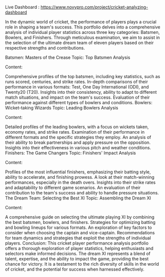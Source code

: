 
Live Dashboard : https://www.novypro.com/project/cricket-analyzing-dashboard


In the dynamic world of cricket, the performance of players plays a crucial role in shaping a team's success. This portfolio delves into a comprehensive analysis of individual player statistics across three key categories: Batsmen, Bowlers, and Finishers. Through meticulous examination, we aim to assist in the selection of the ultimate dream team of eleven players based on their respective strengths and contributions.

Batsmen: Masters of the Crease
Topic: Top Batsmen Analysis

Content:

Comprehensive profiles of the top batsmen, including key statistics, such as runs scored, centuries, and strike rates.
In-depth comparisons of their performance in various formats: Test, One Day International (ODI), and Twenty20 (T20).
Insights into their consistency, ability to adapt to different match situations, and impact on the team's success.
Evaluation of their performance against different types of bowlers and conditions.
Bowlers: Wicket-taking Wizards
Topic: Leading Bowlers Analysis

Content:

Detailed profiles of the leading bowlers, with a focus on wickets taken, economy rates, and strike rates.
Examination of their performance in different formats and the specific strategies they employ.
An analysis of their ability to break partnerships and apply pressure on the opposition.
Insights into their effectiveness in various pitch and weather conditions.
Finishers: The Game Changers
Topic: Finishers' Impact Analysis

Content:

Profiles of the most influential finishers, emphasizing their batting style, ability to accelerate, and finishing prowess.
A look at their match-winning performances, especially in the death overs.
Insights into their strike rates and adaptability to different game scenarios.
An evaluation of their contribution to the team's success and ability to handle pressure situations.
The Dream Team: Selecting the Best XI
Topic: Assembling the Dream XI

Content:

A comprehensive guide on selecting the ultimate playing XI by combining the best batsmen, bowlers, and finishers.
Strategies for optimizing batting and bowling lineups for various formats.
An exploration of key factors to consider when choosing the captain and vice-captain.
Recommendations for team dynamics and strategies that exploit the strengths of individual players.
Conclusion:
This cricket player performance analysis portfolio offers a thorough exploration of player statistics, helping enthusiasts and selectors make informed decisions. The dream XI represents a blend of talent, expertise, and the ability to impact the game, providing the best chance for victory. It is a testament to the rich diversity of skills in the world of cricket, and the potential for success when harnessed effectively.

